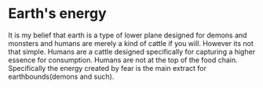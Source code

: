 # Earth's energy

It is my belief that earth is a type of lower plane designed for demons and monsters and humans are merely a kind of cattle if you will. However its not that simple. Humans are a cattle designed specifically for capturing a higher essence for consumption. Humans are not at the top of the food chain. Specifically the energy created by fear is the main extract for earthbounds(demons and such).
